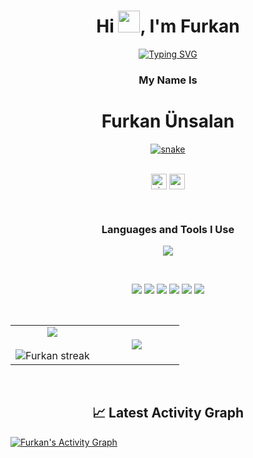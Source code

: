 <div align="center"> 
<h1 align="center">Hi <img width="35" src="http://furkanunsalan.dev/wp-content/uploads/2023/08/waving.gif">, I'm Furkan</h1>
<p><a href="https://git.io/typing-svg"><img src="https://readme-typing-svg.demolab.com?font=Fira+Code&pause=700&center=true&width=435&color=0E7334&lines=Software+Enthusiast;Web+Developer;Student" alt="Typing SVG" /></a></p>
</div>

<div align="center">
  <h3 align="center">My Name Is</h3>
  <h1 align="center">Furkan Ünsalan</h1>
</div>




<div align="center">
  <a href="https://furkanunsalan.dev">
  <img  src="http://furkanunsalan.dev/wp-content/uploads/2023/08/grid-snake.svg"
       alt="snake" /></a>
</div>

<br>

<p align="center">
  <a href="github.com/furkanunsalan" target="blank"><img align="center" 
     src="https://komarev.com/ghpvc/?username=furkanunsalan&style=for-the-badge&label=PROFILE+VIEWS" height="25"
     alt="views count" /></a>
  <a href="furkanunsalan.dev"><img align="center" 
     src="https://img.shields.io/website?down_message=offline&style=for-the-badge&up_message=online&url=https://www.furkanunsalan.dev" height="25"
     alt="website" /></a>
  </p>


<br>

<h3 align="center">Languages and Tools I Use</h3>
<p align="center">
  <a href="https://skillicons.dev">
    <img src="https://skillicons.dev/icons?i=vscode,replit,figma,photoshop,javascript,html,css,sass,wordpress,python,react,docker,git,raspberrypi,nodejs&perline=5" />
  </a>
</p>

<br>

<div align="center">
<p align="center">
<a target="_blank" href="https://furkanunsalan.dev"><img src="http://furkanunsalan.dev/wp-content/uploads/2023/08/websitePanel.png"/></a>
<a href="mailto:me@furkanunsalan.dev"><img src="http://furkanunsalan.dev/wp-content/uploads/2023/08/mailPanel.png"/></a>
<a target="_blank" href="https://instagram.com/furkanunsalan"><img src="http://furkanunsalan.dev/wp-content/uploads/2023/08/instaPanel.png"/></a>
<a target="_blank" href="https://www.linkedin.com/in/furkan-%C3%BCnsalan-441961212/"><img src="http://furkanunsalan.dev/wp-content/uploads/2023/08/linkedinPanel.png"/></a>
<a target="_blank" href="https://open.spotify.com/user/furkanunsalan"><img src="http://furkanunsalan.dev/wp-content/uploads/2023/08/spotifyPanel.png"/></a>
<a target="_blank" href="https://twitter.com/furkanunsalan"><img src="http://furkanunsalan.dev/wp-content/uploads/2023/08/twitterPanel.png"/></a>
</p>
</div>

<br>

<table align="center">
<tr border="none">
<td width="50%" align="center">
  
  <img  align="center"  src="https://github-readme-stats.vercel.app/api?username=furkanunsalan&theme=dark&show_icons=true&count_private=true" />
  <br></br>
  <img  title="🔥 Get streak stats for your profile at git.io/streak-stats" alt="Furkan streak" src="https://github-readme-streak-stats.herokuapp.com/?user=furkanunsalan&theme=dark&hide_border=false" /> 
</td>

<td width="50%" align="center">
  <img  align="center"  src="https://github-readme-stats.anuraghazra1.vercel.app/api/top-langs/?username=furkanunsalan&theme=dark&hide_border=false&no-bg=true&no-frame=true&langs_count=10"/>
  </td>
</tr>
</table>
<br>


  <h2 align="center">📈 Latest Activity Graph</h2>
<a href="https://github.com/furkanunsalan">
  <img alt="Furkan's Activity Graph" src="https://github-readme-activity-graph.vercel.app/graph?username=furkanunsalan&theme=github-compact&hide_border=true" /></a>


<br>
<br>

